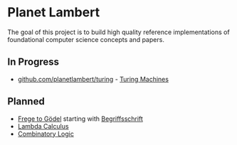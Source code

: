 # Planet Lambert

The goal of this project is to build high quality reference implementations of foundational computer science concepts and papers.

## In Progress

- [github.com/planetlambert/turing](https://github.com/planetlambert/turing) - [Turing Machines](https://en.wikipedia.org/wiki/Turing_machine)

## Planned

- [Frege to Gödel](https://www.amazon.com/Frege-Godel-Mathematical-1879-1931-Sciences/dp/0674324498) starting with [Begriffsschrift](https://en.wikipedia.org/wiki/Begriffsschrift)
- [Lambda Calculus](https://en.wikipedia.org/wiki/Lambda_calculus)
- [Combinatory Logic](https://en.wikipedia.org/wiki/Combinatory_logic)
